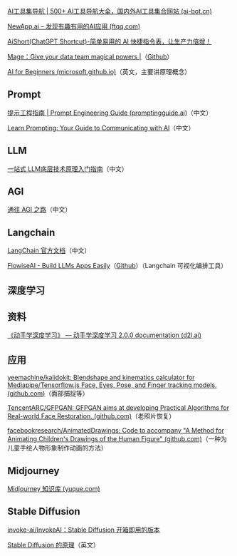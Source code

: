 
[AI工具集导航 | 500+ AI工具导航大全，国内外AI工具集合网站 (ai-bot.cn)](https://ai-bot.cn/)

[NewApp.ai – 发现有趣有用的AI应用 (ftqq.com)](https://a.ftqq.com/)

[AiShort(ChatGPT Shortcut)-简单易用的 AI 快捷指令表，让生产力倍增！](https://www.aishort.top/)

[Mage：Give your data team magical powers |](https://www.mage.ai/)（[Github](https://github.com/mage-ai/mage-ai)）

[AI for Beginners (microsoft.github.io)](https://microsoft.github.io/AI-For-Beginners/)（英文，主要讲原理概念）


## Prompt

[提示工程指南 | Prompt Engineering Guide (promptingguide.ai)](https://www.promptingguide.ai/zh)（中文）

[ Learn Prompting: Your Guide to Communicating with AI](https://learnprompting.org/zh-Hans/docs/intro)（中文）

## LLM

[一站式 LLM底层技术原理入门指南](https://s3tlxskbq3.feishu.cn/docx/NyPqdCKraoXz9gxNVCfcIFdnnAc)（中文）


## AGI

[通往 AGI 之路](https://waytoagi.feishu.cn/wiki/QPe5w5g7UisbEkkow8XcDmOpn8e)（中文）


## Langchain

[LangChain 官方文档](https://js.langchain.com/docs/get_started/introduction)（中文）

[FlowiseAI - Build LLMs Apps Easily](https://flowiseai.com/)（[Github](https://github.com/FlowiseAI/Flowise)）（Langchain 可视化编排工具）

## 深度学习

## 资料

[《动手学深度学习》 — 动手学深度学习 2.0.0 documentation (d2l.ai)](https://zh.d2l.ai/index.html)

## 应用

[yeemachine/kalidokit: Blendshape and kinematics calculator for Mediapipe/Tensorflow.js Face, Eyes, Pose, and Finger tracking models. (github.com)](https://github.com/yeemachine/kalidokit)（面部捕捉等）

[TencentARC/GFPGAN: GFPGAN aims at developing Practical Algorithms for Real-world Face Restoration. (github.com)](https://github.com/TencentARC/GFPGAN)（老照片恢复）

[facebookresearch/AnimatedDrawings: Code to accompany "A Method for Animating Children's Drawings of the Human Figure" (github.com)](https://github.com/facebookresearch/AnimatedDrawings)（一种为儿童手绘人物形象制作动画的方法）

## Midjourney

[Midjourney 知识库 (yuque.com)](https://tob-design.yuque.com/kxcufk/mj)

## Stable Diffusion

[invoke-ai/InvokeAI：Stable Diffusion 开箱即用的版本](https://github.com/invoke-ai/InvokeAI)

[Stable Diffusion 的原理](https://jalammar.github.io/illustrated-stable-diffusion/)（英文）


